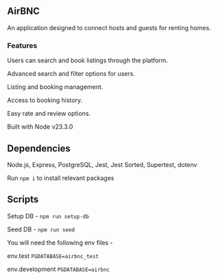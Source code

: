 ## AirBNC

An application designed to connect hosts and guests for renting homes.

### Features

Users can search and book listings through the platform.

Advanced search and filter options for users.

Listing and booking management.

Access to booking history.

Easy rate and review options.

Built with Node v23.3.0

## Dependencies

Node.js, Express, PostgreSQL, Jest, Jest Sorted, Supertest, dotenv

Run `npm i` to install relevant packages

## Scripts

Setup DB - `npm run setup-db`

Seed DB - `npm run seed`

You will need the following env files -

env.test `PGDATABASE=airbnc_test`

env.development `PGDATABASE=airbnc`
